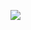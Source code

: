 [![](https://mermaid.ink/img/pako:eNq9k01rwzAMhv-K8K5dcs-hsK1jY7QwSHfLRcRK4zaxPUvJNkr_-5ymLQy2wT5oDobIyvs-UqStKp0mlSmm545sSTODq4BtYSE-1glBQ5WAq-A6uBemkMFTPKE3bIQhf7wCjysa8w8pl9NpTqEfcu9ul1CLeM7SlKXThjgpOampYWM3JqlMSq_Y-obQ-5Q9jkJYiukxmo86Q_DigBPMqt7zHC3GL8a36HzCzMlqBrRwv1zMYebKriUrgAyB2Ds-MGv6xOzvpbRobLzmL-v5Bhlu8vzswLH3yfp3uGv-Me3HX3lSfMAeuQzGD0IbhsqFqO4sVKYhkBoFDIMl0qRBXLSyOg7j3LAANTQQ8P-0Q6MM_XD2XB0ZTzVRLYU4PDru5HaIFUrqWFih4qQrjWFTqMLuYh524vI3W6pMQkcT1fnIfNxflVXYcIySNuLCYlzy_a7v3gFQNl1A?type=png)](https://mermaid.live/edit#pako:eNq9k01rwzAMhv-K8K5dcs-hsK1jY7QwSHfLRcRK4zaxPUvJNkr_-5ymLQy2wT5oDobIyvs-UqStKp0mlSmm545sSTODq4BtYSE-1glBQ5WAq-A6uBemkMFTPKE3bIQhf7wCjysa8w8pl9NpTqEfcu9ul1CLeM7SlKXThjgpOampYWM3JqlMSq_Y-obQ-5Q9jkJYiukxmo86Q_DigBPMqt7zHC3GL8a36HzCzMlqBrRwv1zMYebKriUrgAyB2Ds-MGv6xOzvpbRobLzmL-v5Bhlu8vzswLH3yfp3uGv-Me3HX3lSfMAeuQzGD0IbhsqFqO4sVKYhkBoFDIMl0qRBXLSyOg7j3LAANTQQ8P-0Q6MM_XD2XB0ZTzVRLYU4PDru5HaIFUrqWFih4qQrjWFTqMLuYh524vI3W6pMQkcT1fnIfNxflVXYcIySNuLCYlzy_a7v3gFQNl1A)